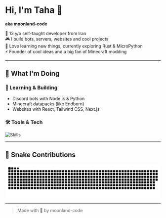 # Hi, I'm Taha 👋  
**aka moonland-code**

🌙 13 y/o self-taught developer from Iran  
🎮 I build bots, servers, websites and cool projects  
🧠 Love learning new things, currently exploring Rust & MicroPython  
⚡ Founder of cool ideas and a big fan of Minecraft modding

---

## 🚀 What I'm Doing
### 🧠 Learning & Building
- Discord bots with Node.js & Python
- Minecraft datapacks (like Endborn)
- Websites with React, Tailwind CSS, Next.js

### 🛠️ Tools & Tech
![Skills](https://skillicons.dev/icons?i=js,ts,html,css,react,nodejs,py,cpp,github,vscode,git,mysql)


---

## 🐍 Snake Contributions

![Snake](https://github.com/iTzArshia/iTzArshia/blob/output/github-contribution-grid-snake-dark.svg)


---

> Made with 💙 by moonland-code  
